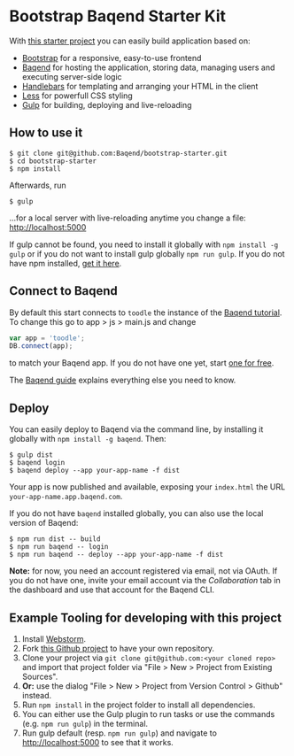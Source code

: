 # Bootstrap Baqend Starter Kit
With [this starter project](https://github.com/Baqend/bootstrap-starter) you can easily build application based on:

- [Bootstrap](http://getbootstrap.com/) for a responsive, easy-to-use frontend
- [Baqend](http://www.baqend.com/) for hosting the application, storing data, managing users and executing server-side logic
- [Handlebars](http://handlebarsjs.com/) for templating and arranging your HTML in the client
- [Less](http://lesscss.org/) for powerfull CSS styling
- [Gulp](http://gulpjs.com/) for building, deploying and live-reloading

## How to use it

    $ git clone git@github.com:Baqend/bootstrap-starter.git
    $ cd bootstrap-starter
    $ npm install
    
Afterwards, run

    $ gulp
    
...for a local server with live-reloading anytime you change a file: [http://localhost:5000](http://localhost:5000)

If gulp cannot be found, you need to install it globally with `npm install -g gulp` or if you do not want to install gulp globally `npm run gulp`. If you do not have npm installed, [get it here](https://nodejs.org/en/).

## Connect to Baqend

By default this start connects to `toodle` the instance of the [Baqend tutorial](http://www.baqend.com/#tutorial). To change this go to app > js > main.js and change

```javascript
var app = 'toodle';
DB.connect(app);
```

to match your Baqend app. If you do not have one yet, start [one for free](https://dashboard.baqend.com/register).

The [Baqend guide](http://www.baqend.com/guide/) explains everything else you need to know.

## Deploy

You can easily deploy to Baqend via the command line, by installing it globally with `npm install -g baqend`. Then:

    $ gulp dist
    $ baqend login
    $ baqend deploy --app your-app-name -f dist

Your app is now published and available, exposing your `index.html` the URL `your-app-name.app.baqend.com`.

If you do not have `baqend` installed globally, you can also use the local version of Baqend:

    $ npm run dist -- build
    $ npm run baqend -- login
    $ npm run baqend -- deploy --app your-app-name -f dist

**Note:** for now, you need an account registered via email, not via OAuth. If you do not have one, invite your email account via the *Collaboration* tab in the dashboard and use that account for the Baqend CLI.

## Example Tooling for developing with this project

1. Install [Webstorm](https://www.jetbrains.com/webstorm/).
2. Fork [this Github project](https://github.com/Baqend/bootstrap-starter) to have your own repository.
3. Clone your project via `git clone git@github.com:<your cloned repo>` and import that project folder via "File > New > Project from Existing Sources".
3. **Or:** use the dialog "File > New > Project from Version Control > Github" instead.
4. Run `npm install` in the project folder to install all dependencies.
5. You can either use the Gulp plugin to run tasks or use the commands (e.g. `npm run gulp`) in the terminal.
6. Run gulp default (resp. `npm run gulp`) and navigate to [http://localhost:5000](http://localhost:5000) to see that it works.
